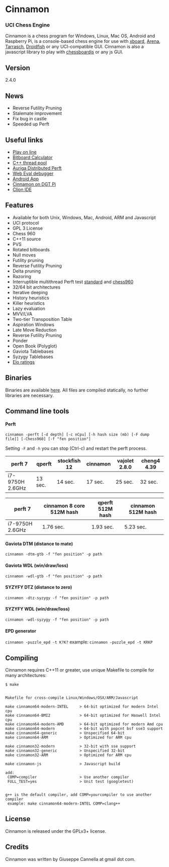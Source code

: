 Cinnamon
==========
### UCI Chess Engine

Cinnamon is a chess program for Windows, Linux, Mac OS, Android and Raspberry Pi, is a console-based chess engine for use with [xboard][4], [Arena][5], [Tarrasch][6], [Droidfish][7] or any UCI-compatible GUI. Cinnamon is also a javascript library to play with [chessboardjs][8] or any js GUI.

Version
----------
2.4.0

News
----------
- Reverse Futility Pruning
- Stalemate improvement
- Fix bug in castle
- Speeded up Perft



Useful links
----------
- [Play on line](https://gekomad.github.io/Cinnamon/)
- [Bitboard Calculator](https://gekomad.github.io/Cinnamon/BitboardCalculator/)
- [C++ thread pool](https://github.com/gekomad/BlockingThreadPool)
- [Auriga Distributed Perft](https://github.com/gekomad/Auriga)
- [Web Eval debugger](https://github.com/gekomad/chess-engine-eval-debugger)
- [Android App](https://play.google.com/store/apps/details?id=com.github.gekomad.cinnamonengine)
- [Cinnamon on DGT Pi](https://www.digitalgametechnology.com/index.php/products/revelation-ii/533-dgt-pi-chess-computer-for-dgt-e-boards)
- [Clion IDE](https://www.jetbrains.com/?from=CINNAMON_CHESS_ENGINE)


Features
----------

- Available for both Unix, Windows, Mac, Android, ARM and Javascript
- UCI protocol
- GPL 3 License
- Chess 960
- C++11 source
- PVS
- Rotated bitboards
- Null moves
- Futility pruning
- Reverse Futility Pruning
- Delta pruning
- Razoring
- Interruptible multithread Perft test [standard][9] and [chess960][10]
- 32/64 bit architectures
- Iterative deeping
- History heuristics
- Killer heuristics
- Lazy evaluation
- MVV/LVA
- Two-tier Transposition Table
- Aspiration Windows
- Late Move Reduction
- Reverse Futility Pruning
- Ponder
- Open Book (Polyglot)
- Gaviota Tablebases
- Syzygy Tablebases
- [Elo ratings][3]

Binaries
----------

Binaries are available [here][1].
All files are compiled statically, no further libraries are necessary.

Command line tools
----------
#### Perft
`cinnamon -perft [-d depth] [-c nCpu] [-h hash size (mb) [-F dump file]] [-Chess960] [-f "fen position"] `

Setting `-F` and `-h` you can stop (Ctrl-c) and restart the perft process.

| **perft 7**  | qperft  | stockfish 12 | cinnamon |  vajolet 2.8.0  |  cheng4 4.39   |
| ------------ | ------------ |  ------------ | ------------ | ------------ | ----- | 
| i7-9750H 2.6GHz  | 13 sec.  | 14 sec. | 17 sec. | 25 sec. |  32 sec. | 

| **perft 7**  |   cinnamon 8 core 512M hash    |  qperft 512M hash | cinnamon 512M hash |
| ------------ | ------------ | ------------------ | ------ |
| i7-9750H 2.6GHz | 1.76 sec. |  1.93 sec. | 5.23 sec. |


#### Gaviota DTM (distance to mate)

`cinnamon -dtm-gtb -f "fen position" -p path`

#### Gaviota WDL (win/draw/loss)

`cinnamon -wdl-gtb -f "fen position" -p path`

#### SYZYFY DTZ (distance to zero)

`cinnamon -dtz-syzygy -f "fen position" -p path`

#### SYZYFY WDL (win/draw/loss)

`cinnamon -wdl-syzygy -f "fen position" -p path`

#### EPD generator
`cinnamon -puzzle_epd -t K?K?`
 example: `cinnamon -puzzle_epd -t KRKP`

Compiling
---------

Cinnamon requires C++11 or greater, use unique Makefile to compile for many architectures:

    $ make


    Makefile for cross-compile Linux/Windows/OSX/ARM/Javascript

    make cinnamon64-modern-INTEL     > 64-bit optimized for modern Intel cpu
    make cinnamon64-BMI2             > 64-bit optimized for Haswell Intel cpu
    make cinnamon64-modern-AMD       > 64-bit optimized for modern Amd cpu
    make cinnamon64-modern           > 64-bit with popcnt bsf sse3 support
    make cinnamon64-generic          > Unspecified 64-bit
    make cinnamon64-ARM              > Optimized for ARM cpu

    make cinnamon32-modern           > 32-bit with sse support
    make cinnamon32-generic          > Unspecified 32-bit
    make cinnamon32-ARM              > Optimized for ARM cpu

    make cinnamon-js                 > Javascript build

    add:
     COMP=compiler                   > Use another compiler
     FULL_TEST=yes                   > Unit test (googletest)


    g++ is the default compiler, add COMP=yourcompiler to use another compiler
     example: make cinnamon64-modern-INTEL COMP=clang++


License
-------

Cinnamon is released under the GPLv3+ license.

Credits
-------

Cinnamon was written by Giuseppe Cannella at gmail dot com.

  [1]: https://github.com/gekomad/Cinnamon/releases
  [3]: https://www.computerchess.org.uk/ccrl/404/cgi/compare_engines.cgi?family=Cinnamon
  [4]: https://www.gnu.org/software/xboard
  [5]: http://www.playwitharena.de
  [6]: https://triplehappy.com
  [7]: https://play.google.com/store/apps/details?hl=it&id=org.petero.droidfish
  [8]: https://chessboardjs.com
  [9]: https://gekomad.github.io/Cinnamon/perft.html
  [10]: https://www.chessprogramming.org/Chess960_Perft_Results

